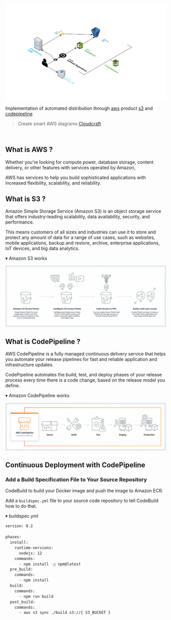<img src='https://github.com/byaws/aws-s3-codepipeline-deploy/raw/master/screenshots/architecture.png' border='0' alt='architecture' />

Implementation of automated distribution through [aws](https://aws.amazon.com/ko/) product [s3](https://aws.amazon.com/ko/s3/) and [codepipeline](https://aws.amazon.com/ko/codepipeline/)

> Create smart AWS diagrams [Cloudcraft](https://cloudcraft.co/)

<br />

## What is AWS ?

Whether you're looking for compute power, database storage, content delivery, or other features with services operated by Amazon, 

AWS has services to help you build sophisticated applications with increased flexibility, scalability, and reliability.

## What is S3 ?

Amazon Simple Storage Service (Amazon S3) is an object storage service that offers industry-leading scalability, data availability, security, and performance.

This means customers of all sizes and industries can use it to store and protect any amount of data for a range of use cases, such as websites, mobile applications, backup and restore, archive, enterprise applications, IoT devices, and big data analytics.

▾ Amazon S3 works

<img src='https://github.com/byaws/aws-s3-codepipeline-deploy/raw/master/screenshots/s3-works.png' border='0' alt='s3-works' />

## What is CodePipeline ?

AWS CodePipeline is a fully managed continuous delivery service that helps you automate your release pipelines for fast and reliable application and infrastructure updates.

CodePipeline automates the build, test, and deploy phases of your release process every time there is a code change, based on the release model you define.

▾ Amazon CodePipeline works

<img src='https://github.com/byaws/aws-s3-codepipeline-deploy/raw/master/screenshots/codepipeline-works.png' border='0' alt='codepipeline-works' />

## Continuous Deployment with CodePipeline

### Add a Build Specification File to Your Source Repository

CodeBuild to build your Docker image and push the image to Amazon ECR.

Add a `buildspec.yml` file to your source code repository to tell CodeBuild how to do that.

▾ buildspec.yml

```bash
version: 0.2

phases:
  install:
    runtime-versions:
      nodejs: 12
    commands:
      - npm install -g npm@latest
  pre_build:
    commands:
      - npm install
  build:
    commands:
      - npm run build
  post_build:
    commands:
      - aws s3 sync ./build s3://{ S3_BUCKET }
```
